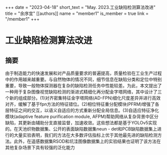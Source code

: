 +++
date = "2023-04-18"
short_text = "May. 2023.工业缺陷检测算法改进"
title = "余序宜"
[[authors]]
    name = "member1"
    is_member = true
    link = "/member1"
+++



# 工业缺陷检测算法改进

## 摘要
由于制造能力的快速发展和对产品质量要求的普遍提高，质量检验在工业生产过程中的作用越来越重要。与自然物体的情况不同，细节信息在缺陷分类和定位中特别重要，导致一般物体探测器在复杂的缺陷检测任务中性能较差。为此，本文提出了一种用于复杂图像视觉缺陷检测的渐进式精细化再分配金字塔网络，其中设计了三个新的组成部分。(1)对齐密集特征金字塔网络(AD-FPN)细化尺度差异并进行高效对齐，缓解了基于fpn方法的特征错位。(2)相位特征重分配模块(PFRM)增强了各层特征之间的交互，以语义自适应的方式重新分配全局信息。(3)自适应特征净化模块(adaptive feature purification module, AFPM)帮助网络从复杂背景中区分缺陷，其更新由辅助分支直接监督，加速收敛。这些想法都是基于YOLOv5实现的。在天池织物数据集、公开的表面缺陷数据集neun - det和PCB缺陷数据集上进行的大量实验表明，我们的方法在大多数评估指标上优于其他最先进的缺陷检测方法。此外，在遥感数据集RSOD和坑洼图像数据集上的实验结果也证明了该方法在其他复杂场景下具有较强的泛化能力
